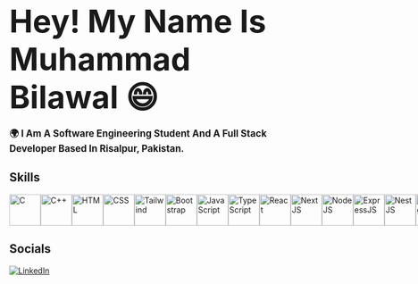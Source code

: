 # **<span style="font-size: 2em;">Hey! My Name Is Muhammad Bilawal 😄</span>**

**<span style="font-size: 1.2em; font-weight: bold;">🌍 I Am A Software Engineering Student And A Full Stack Developer Based In Risalpur, Pakistan.</span>**

## Skills
<div style="display: flex;">
  <img src="https://skillicons.dev/icons?i=c" alt="C" style="height: 56px; cursor: pointer; transition: transform 0.5s;" />
  <img src="https://skillicons.dev/icons?i=cpp" alt="C++" style="height: 56px; cursor: pointer; transition: transform 0.5s;" />
  <img src="https://skillicons.dev/icons?i=html" alt="HTML" style="height: 56px; transition: transform 0.5s;" />
  <img src="https://skillicons.dev/icons?i=css" alt="CSS" style="height: 56px; cursor: pointer; transition: transform 0.5s;" />
  <img src="https://skillicons.dev/icons?i=tailwind" alt="Tailwind" style="height: 56px; cursor: pointer; transition: transform 0.5s;" />
  <img src="https://skillicons.dev/icons?i=bootstrap" alt="Bootstrap" style="height: 56px; cursor: pointer; transition: transform 0.5s;" />
  <img src="https://skillicons.dev/icons?i=js" alt="JavaScript" style="height: 56px; cursor: pointer; transition: transform 0.5s;" />
  <img src="https://skillicons.dev/icons?i=ts" alt="TypeScript" style="height: 56px; cursor: pointer; transition: transform 0.5s;" />
  <img src="https://skillicons.dev/icons?i=react" alt="React" style="height: 56px; cursor: pointer; transition: transform 0.5s;" />
  <img src="https://skillicons.dev/icons?i=next" alt="NextJS" style="height: 56px; cursor: pointer; transition: transform 0.5s;" />
  <img src="https://skillicons.dev/icons?i=nodejs" alt="NodeJS" style="height: 56px; cursor: pointer; transition: transform 0.5s;" />
  <img src="https://skillicons.dev/icons?i=express" alt="ExpressJS" style="height: 56px; cursor: pointer; transition: transform 0.5s;" />
  <img src="https://skillicons.dev/icons?i=nest" alt="NestJS" style="height: 56px; cursor: pointer; transition: transform 0.5s;" />
  <img src="https://skillicons.dev/icons?i=mongo" alt="MongoDB" style="height: 56px; cursor: pointer; transition: transform 0.5s;" />
  <img src="https://skillicons.dev/icons?i=redis" alt="Redis" style="height: 56px; cursor: pointer; transition: transform 0.5s;" />
  <img src="https://skillicons.dev/icons?i=postgres" alt="Postgres" style="height: 56px; cursor: pointer; transition: transform 0.5s;" />
  <img src="https://skillicons.dev/icons?i=mysql" alt="MySQL" style="height: 56px; cursor: pointer; transition: transform 0.5s;" />
  <img src="https://skillicons.dev/icons?i=prisma" alt="Prisma" style="height: 56px; cursor: pointer; transition: transform 0.5s;" />
  <img src="https://skillicons.dev/icons?i=redux" alt="Redux" style="height: 56px; cursor: pointer; transition: transform 0.5s;" />
  <img src="https://skillicons.dev/icons?i=docker" alt="Docker" style="height: 56px; cursor: pointer; transition: transform 0.5s;" />
  <img src="https://skillicons.dev/icons?i=git" alt="Git" style="height: 56px; cursor: pointer; transition: transform 0.5s;" />
  <img src="https://skillicons.dev/icons?i=aws" alt="AWS" style="height: 56px; cursor: pointer; transition: transform 0.5s;" />
  <img src="https://skillicons.dev/icons?i=rabbitmq" alt="RabbitMQ" style="height: 56px; cursor: pointer; transition: transform 0.5s;" />
</div>

## Socials
[![LinkedIn](https://img.shields.io/badge/-LinkedIn-0A66C2?style=for-the-badge&logo=linkedin&logoColor=white)](https://www.linkedin.com/in/muhammad-bilawal-9b57872ba/)
